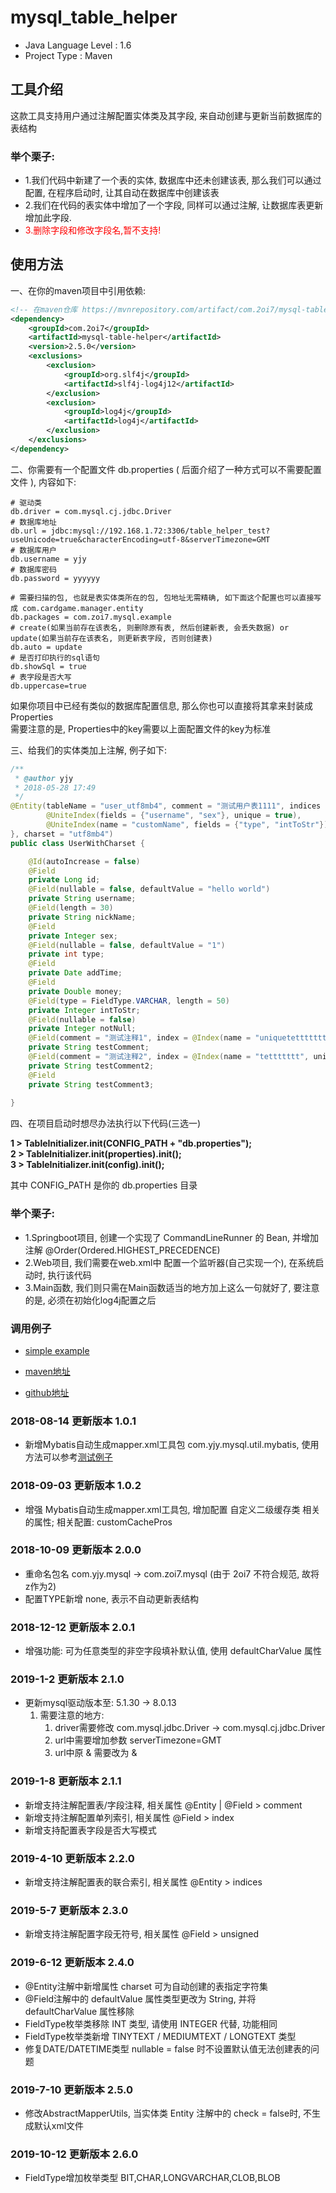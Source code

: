 # mysql_table_helper
* Java Language Level : 1.6
* Project Type : Maven


## 工具介绍
这款工具支持用户通过注解配置实体类及其字段, 来自动创建与更新当前数据库的表结构

### 举个栗子:
* 1.我们代码中新建了一个表的实体, 数据库中还未创建该表, 那么我们可以通过配置, 在程序启动时, 让其自动在数据库中创建该表
* 2.我们在代码的表实体中增加了一个字段, 同样可以通过注解, 让数据库表更新增加此字段.
* <font color="red" >3.删除字段和修改字段名,暂不支持!</font>

## 使用方法

一、在你的maven项目中引用依赖:
```xml
<!-- 在maven仓库 https://mvnrepository.com/artifact/com.2oi7/mysql-table-helper 查看最新版本 -->
<dependency>
    <groupId>com.2oi7</groupId>
    <artifactId>mysql-table-helper</artifactId>
    <version>2.5.0</version>
    <exclusions>
        <exclusion>
            <groupId>org.slf4j</groupId>
            <artifactId>slf4j-log4j12</artifactId>
        </exclusion>
        <exclusion>
            <groupId>log4j</groupId>
            <artifactId>log4j</artifactId>
        </exclusion>
    </exclusions>
</dependency>
```

二、你需要有一个配置文件 db.properties ( 后面介绍了一种方式可以不需要配置文件 ), 内容如下: 
```properties
# 驱动类
db.driver = com.mysql.cj.jdbc.Driver
# 数据库地址
db.url = jdbc:mysql://192.168.1.72:3306/table_helper_test?useUnicode=true&characterEncoding=utf-8&serverTimezone=GMT
# 数据库用户
db.username = yjy
# 数据库密码
db.password = yyyyyy

# 需要扫描的包, 也就是表实体类所在的包, 包地址无需精确, 如下面这个配置也可以直接写成 com.cardgame.manager.entity
db.packages = com.zoi7.mysql.example
# create(如果当前存在该表名, 则删除原有表, 然后创建新表, 会丢失数据) or update(如果当前存在该表名, 则更新表字段, 否则创建表)
db.auto = update
# 是否打印执行的sql语句
db.showSql = true
# 表字段是否大写
db.uppercase=true
```
    
如果你项目中已经有类似的数据库配置信息, 那么你也可以直接将其拿来封装成 Properties<br/>
需要注意的是, Properties中的key需要以上面配置文件的key为标准
   
   
三、给我们的实体类加上注解, 例子如下:
```java
/**
 * @author yjy
 * 2018-05-28 17:49
 */
@Entity(tableName = "user_utf8mb4", comment = "测试用户表1111", indices = {
        @UniteIndex(fields = {"username", "sex"}, unique = true),
        @UniteIndex(name = "customName", fields = {"type", "intToStr"})
}, charset = "utf8mb4")
public class UserWithCharset {

    @Id(autoIncrease = false)
    @Field
    private Long id;
    @Field(nullable = false, defaultValue = "hello world")
    private String username;
    @Field(length = 30)
    private String nickName;
    @Field
    private Integer sex;
    @Field(nullable = false, defaultValue = "1")
    private int type;
    @Field
    private Date addTime;
    @Field
    private Double money;
    @Field(type = FieldType.VARCHAR, length = 50)
    private Integer intToStr;
    @Field(nullable = false)
    private Integer notNull;
    @Field(comment = "测试注释1", index = @Index(name = "uniquetettttttt", unique = true))
    private String testComment;
    @Field(comment = "测试注释2", index = @Index(name = "tettttttt", unique = false))
    private String testComment2;
    @Field
    private String testComment3;
    
}
```

四、在项目启动时想尽办法执行以下代码(三选一)

<b>1 > TableInitializer.init(CONFIG_PATH + "db.properties");</b><br/>
<b>2 > TableInitializer.init(properties).init();</b><br/>
<b>3 > TableInitializer.init(config).init();</b>

其中 CONFIG_PATH 是你的 db.properties 目录

### 举个栗子:

* 1.Springboot项目, 创建一个实现了 CommandLineRunner 的 Bean, 并增加注解 @Order(Ordered.HIGHEST_PRECEDENCE)
* 2.Web项目, 我们需要在web.xml中 配置一个监听器(自己实现一个), 在系统启动时, 执行该代码
* 3.Main函数, 我们则只需在Main函数适当的地方加上这么一句就好了, 要注意的是, 必须在初始化log4j配置之后

### 调用例子

* [simple example](https://github.com/15058126273/mysql_table_helper/tree/master/src/test/java/com/zoi7/mysql/example/main/SimpleTest.java)

* [maven地址](http://mvnrepository.com/artifact/com.2oi7/mysql-table-helper)
* [github地址](https://github.com/15058126273/mysql_table_helper)

### 2018-08-14 更新版本 1.0.1
* 新增Mybatis自动生成mapper.xml工具包 com.yjy.mysql.util.mybatis, 使用方法可以参考[测试例子](https://github.com/15058126273/mysql_table_helper/tree/master/src/test/java/com/zoi7/mysql/example/mybatis/SimpleTest.java)

### 2018-09-03 更新版本 1.0.2
* 增强 Mybatis自动生成mapper.xml工具包, 增加配置 自定义二级缓存类 相关的属性; 相关配置: customCachePros

### 2018-10-09 更新版本 2.0.0
* 重命名包名 com.yjy.mysql -> com.zoi7.mysql (由于 2oi7 不符合规范, 故将 z作为2)
* 配置TYPE新增 none, 表示不自动更新表结构

### 2018-12-12 更新版本 2.0.1
* 增强功能: 可为任意类型的非空字段填补默认值, 使用 defaultCharValue 属性

### 2019-1-2 更新版本 2.1.0
* 更新mysql驱动版本至: 5.1.30 -> 8.0.13
    1. 需要注意的地方: 
       1. driver需要修改 com.mysql.jdbc.Driver -> com.mysql.cj.jdbc.Driver
       1. url中需要增加参数 serverTimezone=GMT
       1. url中原 &amp; 需要改为 &

### 2019-1-8 更新版本 2.1.1
* 新增支持注解配置表/字段注释, 相关属性 @Entity | @Field > comment
* 新增支持注解配置单列索引, 相关属性 @Field > index
* 新增支持配置表字段是否大写模式

### 2019-4-10 更新版本 2.2.0
* 新增支持注解配置表的联合索引, 相关属性 @Entity > indices

### 2019-5-7 更新版本 2.3.0
* 新增支持注解配置字段无符号, 相关属性 @Field > unsigned

### 2019-6-12 更新版本 2.4.0
* @Entity注解中新增属性 charset 可为自动创建的表指定字符集
* @Field注解中的 defaultValue 属性类型更改为 String, 并将 defaultCharValue 属性移除
* FieldType枚举类移除 INT 类型, 请使用 INTEGER 代替, 功能相同
* FieldType枚举类新增 TINYTEXT / MEDIUMTEXT / LONGTEXT 类型
* 修复DATE/DATETIME类型 nullable = false 时不设置默认值无法创建表的问题

### 2019-7-10 更新版本 2.5.0
* 修改AbstractMapperUtils, 当实体类 Entity 注解中的 check = false时, 不生成默认xml文件

### 2019-10-12 更新版本 2.6.0
* FieldType增加枚举类型 BIT,CHAR,LONGVARCHAR,CLOB,BLOB
